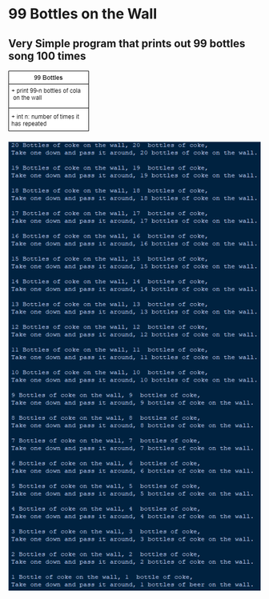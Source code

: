 # 99 Bottles on the Wall
## Very Simple program that prints out 99 bottles song 100 times
![alt text](https://github.com/alanpham31/11th-programming/blob/main/99%20bottles/Untitled%20Diagram.png "hi") 

![alt text](https://github.com/alanpham31/11th-programming/blob/main/99%20bottles/99bottles.png)
